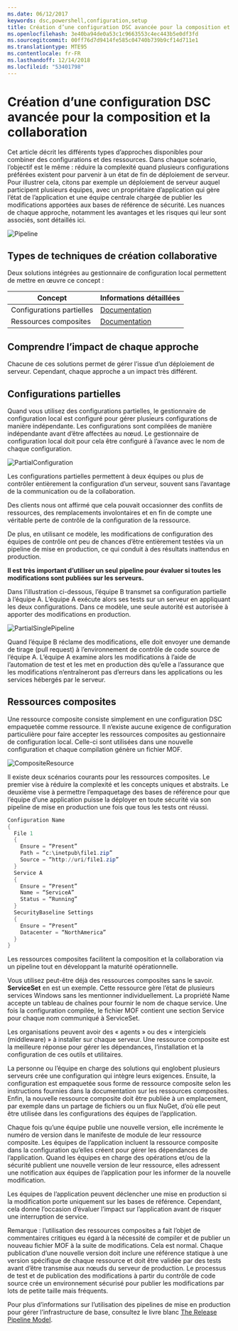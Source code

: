 ```yaml
---
ms.date: 06/12/2017
keywords: dsc,powershell,configuration,setup
title: Création d’une configuration DSC avancée pour la composition et la collaboration
ms.openlocfilehash: 3e40ba94de0a53c1c9663553c4ec443b5e0df3fd
ms.sourcegitcommit: 00ff76d7d9414fe585c04740b739b9cf14d711e1
ms.translationtype: MTE95
ms.contentlocale: fr-FR
ms.lasthandoff: 12/14/2018
ms.locfileid: "53401798"
---
```

# <a name="advanced-dsc-authoring-for-composition-and-collaboration"></a>Création d’une configuration DSC avancée pour la composition et la collaboration

Cet article décrit les différents types d’approches disponibles pour combiner des configurations et des ressources.
Dans chaque scénario, l’objectif est le même : réduire la complexité quand plusieurs configurations préférées existent pour parvenir à un état de fin de déploiement de serveur.
Pour illustrer cela, citons par exemple un déploiement de serveur auquel participent plusieurs équipes, avec un propriétaire d’application qui gère l’état de l’application et une équipe centrale chargée de publier les modifications apportées aux bases de référence de sécurité.
Les nuances de chaque approche, notamment les avantages et les risques qui leur sont associés, sont détaillés ici.

![Pipeline](../images/Pipeline.jpg)

## <a name="types-of-collaborative-authoring-techniques"></a>Types de techniques de création collaborative

Deux solutions intégrées au gestionnaire de configuration local permettent de mettre en œuvre ce concept :

| Concept | Informations détaillées
|-|-
| Configurations partielles | [Documentation](../pull-server/partialConfigs.md)
| Ressources composites | [Documentation](../resources/authoringResourceComposite.md)

## <a name="understanding-the-impact-of-each-approach"></a>Comprendre l’impact de chaque approche

Chacune de ces solutions permet de gérer l’issue d’un déploiement de serveur.
Cependant, chaque approche a un impact très différent.

## <a name="partial-configurations"></a>Configurations partielles

Quand vous utilisez des configurations partielles, le gestionnaire de configuration local est configuré pour gérer plusieurs configurations de manière indépendante.
Les configurations sont compilées de manière indépendante avant d’être affectées au nœud.
Le gestionnaire de configuration local doit pour cela être configuré à l’avance avec le nom de chaque configuration.

![PartialConfiguration](../images/PartialConfiguration.jpg)

Les configurations partielles permettent à deux équipes ou plus de contrôler entièrement la configuration d’un serveur, souvent sans l’avantage de la communication ou de la collaboration.

Des clients nous ont affirmé que cela pouvait occasionner des conflits de ressources, des remplacements involontaires et en fin de compte une véritable perte de contrôle de la configuration de la ressource.

De plus, en utilisant ce modèle, les modifications de configuration des équipes de contrôle ont peu de chances d’être entièrement testées via un pipeline de mise en production, ce qui conduit à des résultats inattendus en production.

**Il est très important d’utiliser un seul pipeline pour évaluer si toutes les modifications sont publiées sur les serveurs.**

Dans l’illustration ci-dessous, l’équipe B transmet sa configuration partielle à l’équipe A. L’équipe A exécute alors ses tests sur un serveur en appliquant les deux configurations.
Dans ce modèle, une seule autorité est autorisée à apporter des modifications en production.

![PartialSinglePipeline](../images/PartialSinglePipeline.jpg)

Quand l’équipe B réclame des modifications, elle doit envoyer une demande de tirage (pull request) à l’environnement de contrôle de code source de l’équipe A.
L’équipe A examine alors les modifications à l’aide de l’automation de test et les met en production dès qu’elle a l’assurance que les modifications n’entraîneront pas d’erreurs dans les applications ou les services hébergés par le serveur.

## <a name="composite-resources"></a>Ressources composites

Une ressource composite consiste simplement en une configuration DSC empaquetée comme ressource.
Il n’existe aucune exigence de configuration particulière pour faire accepter les ressources composites au gestionnaire de configuration local.
Celle-ci sont utilisées dans une nouvelle configuration et chaque compilation génère un fichier MOF.

![CompositeResource](../images/CompositeResource.jpg)

Il existe deux scénarios courants pour les ressources composites.
Le premier vise à réduire la complexité et les concepts uniques et abstraits.
Le deuxième vise à permettre l’empaquetage des bases de référence pour que l’équipe d’une application puisse la déployer en toute sécurité via son pipeline de mise en production une fois que tous les tests ont réussi.

```PowerShell
Configuration Name
{
  File 1
  {
    Ensure = “Present”
    Path = “c:\inetpub\file1.zip”
    Source = “http://uri/file1.zip”
  }
  Service A
  {
    Ensure = “Present”
    Name = “ServiceA”
    Status = “Running”
  }
  SecurityBaseline Settings
  {
    Ensure = “Present”
    Datacenter = “NorthAmerica”
  }
}
```

Les ressources composites facilitent la composition et la collaboration via un pipeline tout en développant la maturité opérationnelle.

Vous utilisez peut-être déjà des ressources composites sans le savoir.
**ServiceSet** en est un exemple.
Cette ressource gère l’état de plusieurs services Windows sans les mentionner individuellement.
La propriété Name accepte un tableau de chaînes pour fournir le nom de chaque service.
Une fois la configuration compilée, le fichier MOF contient une section Service pour chaque nom communiqué à ServiceSet.

Les organisations peuvent avoir des « agents » ou des « intergiciels (middleware) » à installer sur chaque serveur.
Une ressource composite est la meilleure réponse pour gérer les dépendances, l’installation et la configuration de ces outils et utilitaires.

La personne ou l’équipe en charge des solutions qui englobent plusieurs serveurs crée une configuration qui intègre leurs exigences.
Ensuite, la configuration est empaquetée sous forme de ressource composite selon les instructions fournies dans la documentation sur les ressources composites.
Enfin, la nouvelle ressource composite doit être publiée à un emplacement, par exemple dans un partage de fichiers ou un flux NuGet, d’où elle peut être utilisée dans les configurations des équipes de l’application.

Chaque fois qu’une équipe publie une nouvelle version, elle incrémente le numéro de version dans le manifeste de module de leur ressource composite.
Les équipes de l’application incluent la ressource composite dans la configuration qu’elles créent pour gérer les dépendances de l’application.
Quand les équipes en charge des opérations et/ou de la sécurité publient une nouvelle version de leur ressource, elles adressent une notification aux équipes de l’application pour les informer de la nouvelle modification.

Les équipes de l’application peuvent déclencher une mise en production si la modification porte uniquement sur les bases de référence.
Cependant, cela donne l’occasion d’évaluer l’impact sur l’application avant de risquer une interruption de service.

Remarque : l’utilisation des ressources composites a fait l’objet de commentaires critiques eu égard à la nécessité de compiler et de publier un nouveau fichier MOF à la suite de modifications.
Cela est normal.
Chaque publication d’une nouvelle version doit inclure une référence statique à une version spécifique de chaque ressource et doit être validée par des tests avant d’être transmise aux nœuds du serveur de production.
Le processus de test et de publication des modifications à partir du contrôle de code source crée un environnement sécurisé pour publier les modifications par lots de petite taille mais fréquents.

Pour plus d’informations sur l’utilisation des pipelines de mise en production pour gérer l’infrastructure de base, consultez le livre blanc [The Release Pipeline Model](../further-reading/whitepapers.md).

